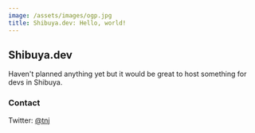 ```yaml
---
image: /assets/images/ogp.jpg
title: Shibuya.dev: Hello, world!
---
```


## Shibuya.dev

Haven't planned anything yet but it would be great to host something for devs in Shibuya.

### Contact

Twitter: [@tnj](https://twitter.com/tnj)
